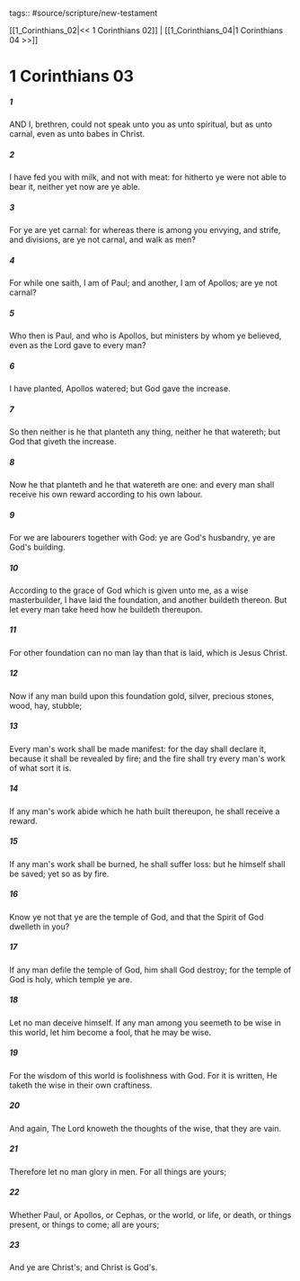 tags:: #source/scripture/new-testament

[[1_Corinthians_02|<< 1 Corinthians 02]] | [[1_Corinthians_04|1 Corinthians 04 >>]]

# 1 Corinthians 03

##### 1

AND I, brethren, could not speak unto you as unto spiritual, but as unto carnal, even as unto babes in Christ.

##### 2

I have fed you with milk, and not with meat: for hitherto ye were not able to bear it, neither yet now are ye able.

##### 3

For ye are yet carnal: for whereas there is among you envying, and strife, and divisions, are ye not carnal, and walk as men?

##### 4

For while one saith, I am of Paul; and another, I am of Apollos; are ye not carnal?

##### 5

Who then is Paul, and who is Apollos, but ministers by whom ye believed, even as the Lord gave to every man?

##### 6

I have planted, Apollos watered; but God gave the increase.

##### 7

So then neither is he that planteth any thing, neither he that watereth; but God that giveth the increase.

##### 8

Now he that planteth and he that watereth are one: and every man shall receive his own reward according to his own labour.

##### 9

For we are labourers together with God: ye are God's husbandry, ye are God's building.

##### 10

According to the grace of God which is given unto me, as a wise masterbuilder, I have laid the foundation, and another buildeth thereon. But let every man take heed how he buildeth thereupon.

##### 11

For other foundation can no man lay than that is laid, which is Jesus Christ.

##### 12

Now if any man build upon this foundation gold, silver, precious stones, wood, hay, stubble;

##### 13

Every man's work shall be made manifest: for the day shall declare it, because it shall be revealed by fire; and the fire shall try every man's work of what sort it is.

##### 14

If any man's work abide which he hath built thereupon, he shall receive a reward.

##### 15

If any man's work shall be burned, he shall suffer loss: but he himself shall be saved; yet so as by fire.

##### 16

Know ye not that ye are the temple of God, and that the Spirit of God dwelleth in you?

##### 17

If any man defile the temple of God, him shall God destroy; for the temple of God is holy, which temple ye are.

##### 18

Let no man deceive himself. If any man among you seemeth to be wise in this world, let him become a fool, that he may be wise.

##### 19

For the wisdom of this world is foolishness with God. For it is written, He taketh the wise in their own craftiness.

##### 20

And again, The Lord knoweth the thoughts of the wise, that they are vain.

##### 21

Therefore let no man glory in men. For all things are yours;

##### 22

Whether Paul, or Apollos, or Cephas, or the world, or life, or death, or things present, or things to come; all are yours;

##### 23

And ye are Christ's; and Christ is God's.
